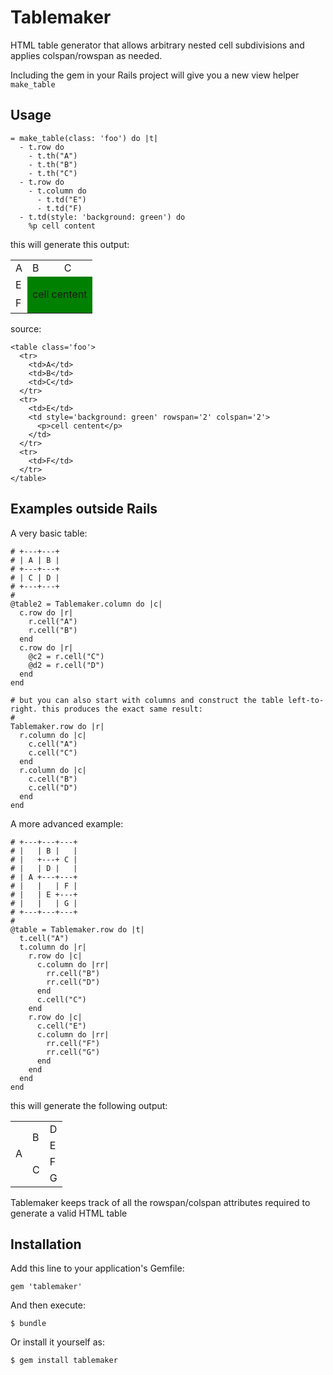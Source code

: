 # Tablemaker

HTML table generator that allows arbitrary nested cell subdivisions
and applies colspan/rowspan as needed.

Including the gem in your Rails project will give you a new view helper `make_table`

## Usage

    = make_table(class: 'foo') do |t|
      - t.row do
        - t.th("A")
        - t.th("B")
        - t.th("C")
      - t.row do
        - t.column do
          - t.td("E")
          - t.td("F)
      - t.td(style: 'background: green') do
        %p cell content

this will generate this output:

<table class='foo'>
  <tr>
    <td>A</td>
    <td>B</td>
    <td>C</td>
  </tr>
  <tr>
    <td>E</td>
    <td style='background: green' rowspan='2' colspan='2'><p>cell centent</p></td>
  </tr>
  <tr>
    <td>F</td>
  </tr>
</table>


source:

    <table class='foo'>
      <tr>
        <td>A</td>
        <td>B</td>
        <td>C</td>
      </tr>
      <tr>
        <td>E</td>
        <td style='background: green' rowspan='2' colspan='2'>
          <p>cell centent</p>
        </td>
      </tr>
      <tr>
        <td>F</td>
      </tr>
    </table>


## Examples outside Rails

A very basic table:

    # +---+---+
    # | A | B |
    # +---+---+
    # | C | D |
    # +---+---+
    #
    @table2 = Tablemaker.column do |c|
      c.row do |r|
        r.cell("A")
        r.cell("B")
      end
      c.row do |r|
        @c2 = r.cell("C")
        @d2 = r.cell("D")
      end
    end

    # but you can also start with columns and construct the table left-to-right. this produces the exact same result:
    #
    Tablemaker.row do |r|
      r.column do |c|
        c.cell("A")
        c.cell("C")
      end
      r.column do |c|
        c.cell("B")
        c.cell("D")
      end
    end

A more advanced example:

    # +---+---+---+
    # |   | B |   |
    # |   +---+ C |
    # |   | D |   |
    # | A +---+---+
    # |   |   | F |
    # |   | E +---+
    # |   |   | G |
    # +---+---+---+
    #
    @table = Tablemaker.row do |t|
      t.cell("A")
      t.column do |r|
        r.row do |c|
          c.column do |rr|
            rr.cell("B")
            rr.cell("D")
          end
          c.cell("C")
        end
        r.row do |c|
          c.cell("E")
          c.column do |rr|
            rr.cell("F")
            rr.cell("G")
          end
        end
      end
    end


this will generate the following output:

<table>
  <tr>
    <td rowspan=4>A</td>
    <td rowspan=2>B</td>
    <td>D</td>
  </tr>
  <tr>
    <td>E</td>
  </tr>
  <tr>
    <td rowspan=2>C</td>
    <td>F</td>
  </tr>
  <tr>
    <td>G</td>
  </tr>
</table>


Tablemaker keeps track of all the rowspan/colspan attributes required to generate a valid HTML table

## Installation

Add this line to your application's Gemfile:

    gem 'tablemaker'

And then execute:

    $ bundle

Or install it yourself as:

    $ gem install tablemaker


